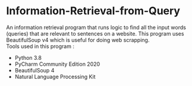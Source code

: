 # Information-Retrieval-from-Query
An information retrieval program that runs logic to find all the input words (queries) that are relevant to sentences on a website. This program uses BeautifulSoup v4 which is useful for doing web scrapping. <br/>
Tools used in this program : <br/>
- Python 3.8
- PyCharm Community Edition 2020
- BeautifulSoup 4
- Natural Language Processing Kit

